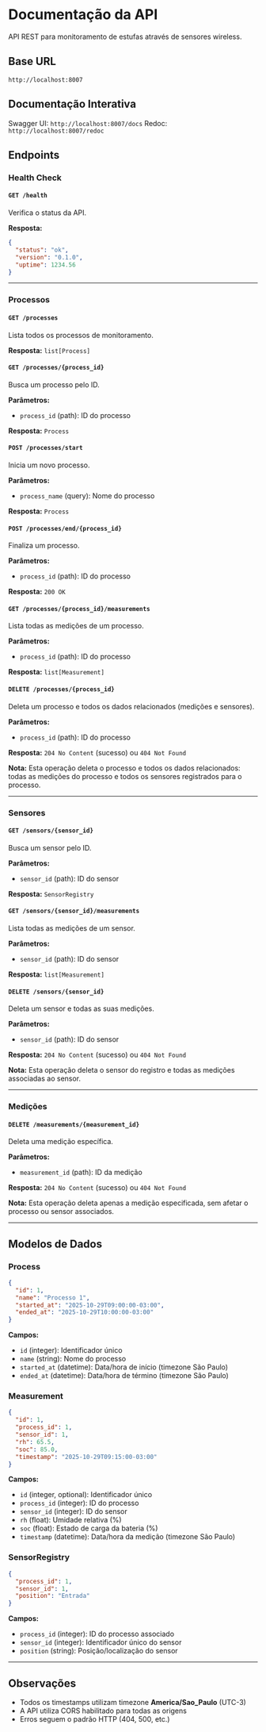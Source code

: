 # Documentação da API

API REST para monitoramento de estufas através de sensores wireless.

## Base URL

```
http://localhost:8007
```

## Documentação Interativa

Swagger UI: `http://localhost:8007/docs`
Redoc: `http://localhost:8007/redoc`

## Endpoints

### Health Check

#### `GET /health`
Verifica o status da API.

**Resposta:**
```json
{
  "status": "ok",
  "version": "0.1.0",
  "uptime": 1234.56
}
```

---

### Processos

#### `GET /processes`
Lista todos os processos de monitoramento.

**Resposta:** `list[Process]`

#### `GET /processes/{process_id}`
Busca um processo pelo ID.

**Parâmetros:**
- `process_id` (path): ID do processo

**Resposta:** `Process`

#### `POST /processes/start`
Inicia um novo processo.

**Parâmetros:**
- `process_name` (query): Nome do processo

**Resposta:** `Process`

#### `POST /processes/end/{process_id}`
Finaliza um processo.

**Parâmetros:**
- `process_id` (path): ID do processo

**Resposta:** `200 OK`

#### `GET /processes/{process_id}/measurements`
Lista todas as medições de um processo.

**Parâmetros:**
- `process_id` (path): ID do processo

**Resposta:** `list[Measurement]`

#### `DELETE /processes/{process_id}`
Deleta um processo e todos os dados relacionados (medições e sensores).

**Parâmetros:**
- `process_id` (path): ID do processo

**Resposta:** `204 No Content` (sucesso) ou `404 Not Found`

**Nota:** Esta operação deleta o processo e todos os dados relacionados: todas as medições do processo e todos os sensores registrados para o processo.

---

### Sensores

#### `GET /sensors/{sensor_id}`
Busca um sensor pelo ID.

**Parâmetros:**
- `sensor_id` (path): ID do sensor

**Resposta:** `SensorRegistry`

#### `GET /sensors/{sensor_id}/measurements`
Lista todas as medições de um sensor.

**Parâmetros:**
- `sensor_id` (path): ID do sensor

**Resposta:** `list[Measurement]`

#### `DELETE /sensors/{sensor_id}`
Deleta um sensor e todas as suas medições.

**Parâmetros:**
- `sensor_id` (path): ID do sensor

**Resposta:** `204 No Content` (sucesso) ou `404 Not Found`

**Nota:** Esta operação deleta o sensor do registro e todas as medições associadas ao sensor.

---

### Medições

#### `DELETE /measurements/{measurement_id}`
Deleta uma medição específica.

**Parâmetros:**
- `measurement_id` (path): ID da medição

**Resposta:** `204 No Content` (sucesso) ou `404 Not Found`

**Nota:** Esta operação deleta apenas a medição especificada, sem afetar o processo ou sensor associados.

---

## Modelos de Dados

### Process
```json
{
  "id": 1,
  "name": "Processo 1",
  "started_at": "2025-10-29T09:00:00-03:00",
  "ended_at": "2025-10-29T10:00:00-03:00"
}
```

**Campos:**
- `id` (integer): Identificador único
- `name` (string): Nome do processo
- `started_at` (datetime): Data/hora de início (timezone São Paulo)
- `ended_at` (datetime): Data/hora de término (timezone São Paulo)

### Measurement
```json
{
  "id": 1,
  "process_id": 1,
  "sensor_id": 1,
  "rh": 65.5,
  "soc": 85.0,
  "timestamp": "2025-10-29T09:15:00-03:00"
}
```

**Campos:**
- `id` (integer, optional): Identificador único
- `process_id` (integer): ID do processo
- `sensor_id` (integer): ID do sensor
- `rh` (float): Umidade relativa (%)
- `soc` (float): Estado de carga da bateria (%)
- `timestamp` (datetime): Data/hora da medição (timezone São Paulo)

### SensorRegistry
```json
{
  "process_id": 1,
  "sensor_id": 1,
  "position": "Entrada"
}
```

**Campos:**
- `process_id` (integer): ID do processo associado
- `sensor_id` (integer): Identificador único do sensor
- `position` (string): Posição/localização do sensor

---

## Observações

- Todos os timestamps utilizam timezone **America/Sao_Paulo** (UTC-3)
- A API utiliza CORS habilitado para todas as origens
- Erros seguem o padrão HTTP (404, 500, etc.)

